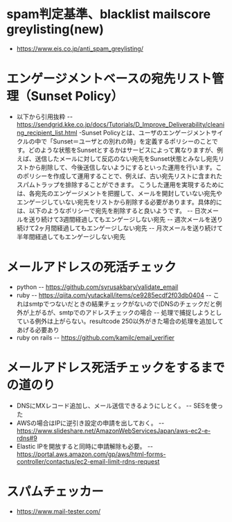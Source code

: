 # spam判定基準、blacklist mailscore greylisting(new)
- https://www.eis.co.jp/anti_spam_greylisting/


# エンゲージメントベースの宛先リスト管理（Sunset Policy）
- 以下から引用抜粋
-- https://sendgrid.kke.co.jp/docs/Tutorials/D_Improve_Deliverability/cleaning_recipient_list.html
-Sunset Policyとは、ユーザのエンゲージメントサイクルの中で「Sunset＝ユーザとの別れの時」を定義するポリシーのことです。どのような状態をSunsetとするかはサービスによって異なりますが、例えば、送信したメールに対して反応のない宛先をSunset状態とみなし宛先リストから削除して、今後送信しないようにするといった運用を行います。このポリシーを作成して運用することで、例えば、古い宛先リストに含まれたスパムトラップを排除することができます。 こうした運用を実現するためには、各宛先のエンゲージメントを把握して、メールを開封していない宛先やエンゲージしていない宛先をリストから削除する必要があります。具体的には、以下のようなポリシーで宛先を削除すると良いようです。
-- 日次メールを送り続けて3週間経過してもエンゲージしない宛先
-- 週次メールを送り続けて2ヶ月間経過してもエンゲージしない宛先
-- 月次メールを送り続けて半年間経過してもエンゲージしない宛先

# メールアドレスの死活チェック
- python
-- https://github.com/syrusakbary/validate_email
- ruby
-- https://qiita.com/yutackall/items/ce9285ecdf2f03db0404
-- これはsmtpでつないだときの結果チェックがないので(DNSのチェックだと例外が上がるが、smtpでのアドレスチェックの場合
-- 処理で捕捉しようとしている例外は上がらない。resultcode 250以外がきた場合の処理を追加してあげる必要あり
- ruby on rails
-- https://github.com/kamilc/email_verifier

# メールアドレス死活チェックをするまでの道のり
- DNSにMXレコード追加し、メール送信できるようにしとく。
-- SESを使った
- AWSの場合はIPに逆引き設定の申請を出しておく。
-- https://www.slideshare.net/AmazonWebServicesJapan/aws-ec2-e-rdns#9 
- Elastic IPを開放すると同時に申請解除も必要。
-- https://portal.aws.amazon.com/gp/aws/html-forms-controller/contactus/ec2-email-limit-rdns-request 

# スパムチェッカー
- https://www.mail-tester.com/

